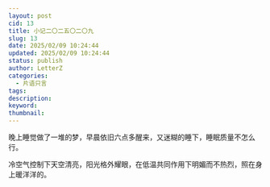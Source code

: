 ```yaml
---
layout: post
cid: 13
title: 小记二〇二五〇二〇九
slug: 13
date: 2025/02/09 10:24:44
updated: 2025/02/09 10:24:44
status: publish
author: LetterZ
categories: 
  - 片语只言
tags: 
description: 
keyword: 
thumbnail: 
---
```



晚上睡觉做了一堆的梦，早晨依旧六点多醒来，又迷糊的睡下，睡眠质量不怎么行。

冷空气控制下天空清亮，阳光格外耀眼，在低温共同作用下明媚而不热烈，照在身上暖洋洋的。